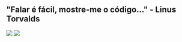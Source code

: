 ## "Falar é fácil, mostre-me o código..." - Linus Torvalds
<a href="https://www.linkedin.com/in/tiagocuri/" target="_blank"><img src="https://img.shields.io/badge/linkedin-%230077B5.svg?&style=for-the-badge&logo=linkedin&logoColor=white"><addr></a>
<img src="https://img.shields.io/badge/instagram-%23E4405F.svg?&style=for-the-badge&logo=instagram&logoColor=white">


